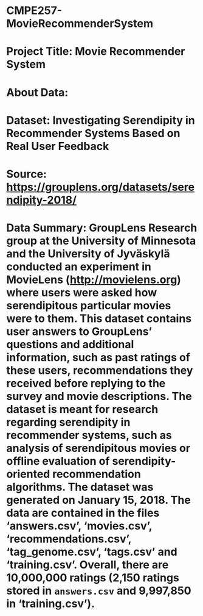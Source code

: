 # CMPE257-MovieRecommenderSystem
# Project Title: Movie Recommender System

# About Data:
# Dataset: Investigating Serendipity in Recommender Systems Based on Real User Feedback
# Source: https://grouplens.org/datasets/serendipity-2018/
# Data Summary: GroupLens Research group at the University of Minnesota and the University of Jyväskylä conducted an experiment in MovieLens (http://movielens.org) where users were asked how serendipitous particular movies were to them. This dataset contains user answers to GroupLens’ questions and additional information, such as past ratings of these users, recommendations they received before replying to the survey and movie descriptions. The dataset is meant for research regarding serendipity in recommender systems, such as analysis of serendipitous movies or offline evaluation of serendipity-oriented recommendation algorithms. The dataset was generated on January 15, 2018. The data are contained in the files ‘answers.csv’, ‘movies.csv’, ‘recommendations.csv’, ‘tag_genome.csv’, ‘tags.csv’ and ‘training.csv’. Overall, there are 10,000,000 ratings (2,150 ratings stored in `answers.csv` and 9,997,850 in ‘training.csv’).

